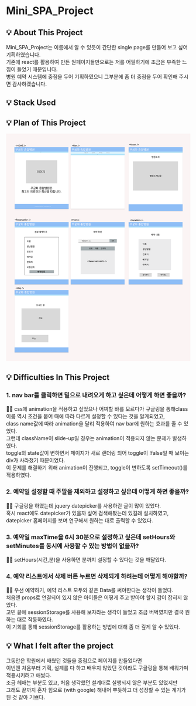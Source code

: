 # Mini_SPA_Project

## 💡 About This Project
  Mini_SPA_Project는 이름에서 알 수 있듯이 간단한 single page를 만들어 보고 싶어 기획하였습니다.<br />
  기존에 react를 활용하여 만든 원페이지들만으로는 저를 어필하기에 조금은 부족한 느낌이 들었기 때문입니다.<br />
  병원 예약 시스템에 중점을 두어 기획하였으니 그부분에 좀 더 중점을 두어 확인해 주시면 감사하겠습니다.

  ## 💡 Stack Used


  ## 💡 Plan of This Project
  <p>
  <img src="./Plan.png" alt="plan" />
  </p>

  ## 💡 Difficulties In This Project
  ### 1. nav bar를 클릭하면 밑으로 내려오게 하고 싶은데 어떻게 하면 좋을까?<br />
   <p>
   🙋‍♀️ css에 animation을 적용하고 싶었으나 어찌할 바를 모르다가 구글링을 통해class이름 역시 조건을 붙여 때에 따라 다르게 설정할 수 있다는 것을 알게되었고,<br />
   class name값에 따라 animation을 달리 적용하여 nav bar에 원하는 효과를 줄 수 있었다.<br />
   그런데 className이 slide-up일 경우는 animation이 적용되지 않는 문제가 발생하였다.<br/>
   toggle의 state값이 변하면서 페이지가 새로 랜더링 되어 toggle이 !false일 때 보이는 div가 사라졌기 때문이었다.<br />
   이 문제를 해결하기 위해 animation이 진행되고, toggle이 변하도록 setTimeout()를 적용하였다.
    </p>

  ### 2. 예약일 설정할 때 주말을 제외하고 설정하고 싶은데 어떻게 하면 좋을까?<br />
  <p>
  🙋‍♀️
  구글링을 하였는데 jquery datepicker를 사용하란 글이 많이 있었다.<br /> 혹시 react에도 datepicker가 있을까 싶어 검색해봤는데 있길래 설치하였고,<br />
  datepicker 홈페이지를 보며 연구해서 원하는 대로 출력할 수 있었다.
  </p>

  ### 3. 예약일 maxTime을 6시 30분으로 설정하고 싶은데 setHours와 setMinutes를 동시에 사용할 수 있는 방법이 없을까?<br />
  <p>
  🙋‍♀️
  setHours(시간,분)을 사용하면 분까지 설정할 수 있다는 것을 깨달았다.
  </p>

  ### 4. 예약 리스트에서 삭제 버튼 누르면 삭제되게 하려는데 어떻게 해야할까?
  <p>
    🙋‍♀️
    우선 예약하기, 예약 리스트 모두와 같은 Data를 써야한다는 생각이 들었다.<br /> 처음엔 props로 연결되어 있지 않은 아이들은 어떻게 주고 받아야 할지 감이 잡히지 않았다. <br />
    고민 끝에 sessionStorage를 사용해 보자라는 생각이 들었고 조금 버벅였지만 결국 원하는 대로 작동하였다.<br /> 이 기회를 통해 sessionStorage를 활용하는 방법에 대해 좀 더 깊게 알 수 있었다.
  </p>

## 💡 What I felt after the project
  <p>
  그동안은 학원에서 배웠던 것들을 중점으로 페이지를 만들었다면<br /> 이번엔 처음부터 기획, 설계를 다 하고
  배우지 않았던 것이라도 구글링을 통해 배워가며 적용시키려고 애썼다.<br /> 조금 헤매는 부분도 있고, 처음 생각했던 설계대로 실행되지 않은 부분도 있었지만<br /> 그래도 끝까지 혼자 힘으로 (with google) 해내어 뿌듯하고 더 성장할 수 있는 계기가 된 것 같아 기쁘다.
  </p>
